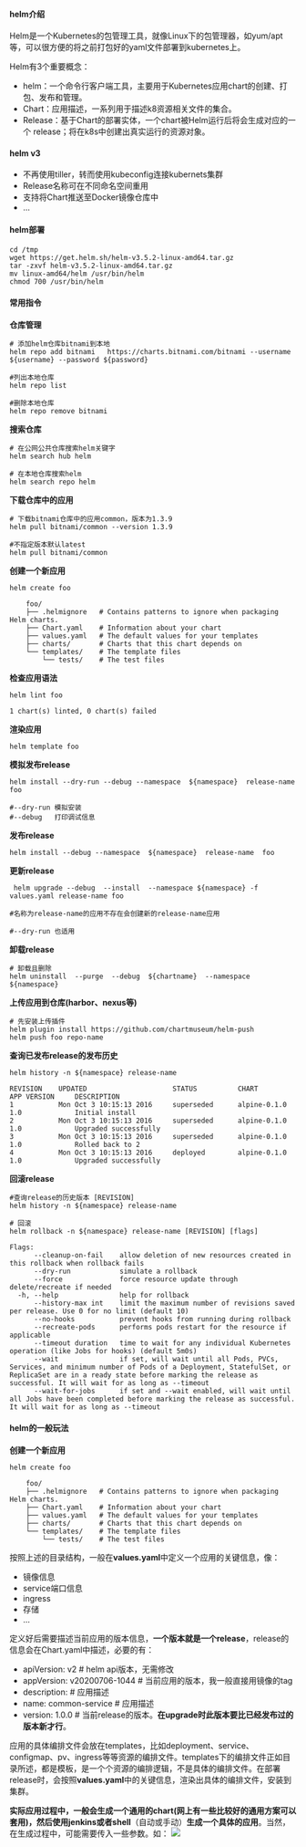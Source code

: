 #### helm介绍
Helm是一个Kubernetes的包管理工具，就像Linux下的包管理器，如yum/apt等，可以很方便的将之前打包好的yaml文件部署到kubernetes上。

Helm有3个重要概念：
- helm：一个命令行客户端工具，主要用于Kubernetes应用chart的创建、打包、发布和管理。
- Chart：应用描述，一系列用于描述k8资源相关文件的集合。
- Release：基于Chart的部署实体，一个chart被Helm运行后将会生成对应的一个 release；将在k8s中创建出真实运行的资源对象。

#### helm v3
- 不再使用tiller，转而使用kubeconfig连接kubernets集群
- Release名称可在不同命名空间重用
- 支持将Chart推送至Docker镜像仓库中
- ...

#### helm部署
```
cd /tmp
wget https://get.helm.sh/helm-v3.5.2-linux-amd64.tar.gz
tar -zxvf helm-v3.5.2-linux-amd64.tar.gz 
mv linux-amd64/helm /usr/bin/helm
chmod 700 /usr/bin/helm
```

#### 常用指令
**仓库管理**
```
# 添加helm仓库bitnami到本地
helm repo add bitnami	https://charts.bitnami.com/bitnami --username ${username} --password ${password}

#列出本地仓库
helm repo list

#删除本地仓库
helm repo remove bitnami
```

**搜索仓库**
```
# 在公网公共仓库搜索helm关键字
helm search hub helm

# 在本地仓库搜索helm
helm search repo helm
```

**下载仓库中的应用**
```
# 下载bitnami仓库中的应用common，版本为1.3.9
helm pull bitnami/common --version 1.3.9

#不指定版本默认latest
helm pull bitnami/common

```

**创建一个新应用**
```
helm create foo

    foo/
    ├── .helmignore   # Contains patterns to ignore when packaging Helm charts.
    ├── Chart.yaml    # Information about your chart
    ├── values.yaml   # The default values for your templates
    ├── charts/       # Charts that this chart depends on
    └── templates/    # The template files
        └── tests/    # The test files
```
**检查应用语法**
```
helm lint foo

1 chart(s) linted, 0 chart(s) failed
```

**渲染应用**
```
helm template foo
```

**模拟发布release**
```
helm install --dry-run --debug --namespace  ${namespace}  release-name  foo

#--dry-run 模拟安装
#--debug   打印调试信息
```

**发布release**
```
helm install --debug --namespace  ${namespace}  release-name  foo
```

**更新release**
```
 helm upgrade --debug  --install  --namespace ${namespace} -f values.yaml release-name foo

#名称为release-name的应用不存在会创建新的release-name应用

#--dry-run 也适用
```

**卸载release**
```
# 卸载且删除
helm uninstall  --purge  --debug  ${chartname}  --namespace ${namespace}
```

**上传应用到仓库(harbor、nexus等)**
```
# 先安装上传插件
helm plugin install https://github.com/chartmuseum/helm-push
helm push foo repo-name
```

**查询已发布release的发布历史**
```
helm history -n ${namespace} release-name

REVISION    UPDATED                     STATUS          CHART             APP VERSION     DESCRIPTION
1           Mon Oct 3 10:15:13 2016     superseded      alpine-0.1.0      1.0             Initial install
2           Mon Oct 3 10:15:13 2016     superseded      alpine-0.1.0      1.0             Upgraded successfully
3           Mon Oct 3 10:15:13 2016     superseded      alpine-0.1.0      1.0             Rolled back to 2
4           Mon Oct 3 10:15:13 2016     deployed        alpine-0.1.0      1.0             Upgraded successfully

```

**回滚release**
```
#查询release的历史版本 [REVISION]
helm history -n ${namespace} release-name

# 回滚
helm rollback -n ${namespace} release-name [REVISION] [flags]

Flags:
      --cleanup-on-fail    allow deletion of new resources created in this rollback when rollback fails
      --dry-run            simulate a rollback
      --force              force resource update through delete/recreate if needed
  -h, --help               help for rollback
      --history-max int    limit the maximum number of revisions saved per release. Use 0 for no limit (default 10)
      --no-hooks           prevent hooks from running during rollback
      --recreate-pods      performs pods restart for the resource if applicable
      --timeout duration   time to wait for any individual Kubernetes operation (like Jobs for hooks) (default 5m0s)
      --wait               if set, will wait until all Pods, PVCs, Services, and minimum number of Pods of a Deployment, StatefulSet, or ReplicaSet are in a ready state before marking the release as successful. It will wait for as long as --timeout
      --wait-for-jobs      if set and --wait enabled, will wait until all Jobs have been completed before marking the release as successful. It will wait for as long as --timeout
```

#### helm的一般玩法
**创建一个新应用**
```
helm create foo

    foo/
    ├── .helmignore   # Contains patterns to ignore when packaging Helm charts.
    ├── Chart.yaml    # Information about your chart
    ├── values.yaml   # The default values for your templates
    ├── charts/       # Charts that this chart depends on
    └── templates/    # The template files
        └── tests/    # The test files
```
按照上述的目录结构，一般在**values.yaml**中定义一个应用的关键信息，像：
- 镜像信息
- service端口信息
- ingress
- 存储
- ...

定义好后需要描述当前应用的版本信息，**一个版本就是一个release**，release的信息会在Chart.yaml中描述，必要的有：
- apiVersion: v2 # helm api版本，无需修改
- appVersion: v20200706-1044 # 当前应用的版本，我一般直接用镜像的tag
- description: # 应用描述
- name: common-service # 应用描述
- version: 1.0.0 # 当前release的版本。**在upgrade时此版本要比已经发布过的版本新才行**。

应用的具体编排文件会放在templates，比如deployment、service、configmap、pv、ingress等等资源的编排文件。templates下的编排文件正如目录所述，都是模板，是一个个资源的编排逻辑，不是具体的编排文件。在部署release时，会按照**values.yaml**中的关键信息，渲染出具体的编排文件，安装到集群。

**实际应用过程中，一般会生成一个通用的chart(网上有一些比较好的通用方案可以套用)，然后使用jenkins或者shell**（自动或手动）**生成一个具体的应用**。当然，在生成过程中，可能需要传入一些参数。如：
![](https://images.cnblogs.com/cnblogs_com/erbiao/1918053/o_210216083037helm-create-jenkins.png)
